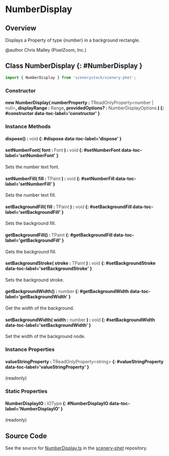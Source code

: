 # NumberDisplay

## Overview

Displays a Property of type {number} in a background rectangle.

@author Chris Malley (PixelZoom, Inc.)

## Class NumberDisplay {: #NumberDisplay }


```js
import { NumberDisplay } from 'scenerystack/scenery-phet';
```
### Constructor

#### new NumberDisplay( numberProperty : <span style="font-weight: 400; opacity: 80%;">TReadOnlyProperty&lt;number | null&gt;</span>, displayRange : <span style="font-weight: 400; opacity: 80%;">Range</span>, providedOptions? : <span style="font-weight: 400; opacity: 80%;">NumberDisplayOptions</span> ) {: #constructor data-toc-label='constructor' }

### Instance Methods

#### dispose() : <span style="font-weight: 400; opacity: 80%;">void</span> {: #dispose data-toc-label='dispose' }

#### setNumberFont( font : <span style="font-weight: 400; opacity: 80%;">Font</span> ) : <span style="font-weight: 400; opacity: 80%;">void</span> {: #setNumberFont data-toc-label='setNumberFont' }

Sets the number text font.

#### setNumberFill( fill : <span style="font-weight: 400; opacity: 80%;">TPaint</span> ) : <span style="font-weight: 400; opacity: 80%;">void</span> {: #setNumberFill data-toc-label='setNumberFill' }

Sets the number text fill.

#### setBackgroundFill( fill : <span style="font-weight: 400; opacity: 80%;">TPaint</span> ) : <span style="font-weight: 400; opacity: 80%;">void</span> {: #setBackgroundFill data-toc-label='setBackgroundFill' }

Sets the background fill.

#### getBackgroundFill() : <span style="font-weight: 400; opacity: 80%;">TPaint</span> {: #getBackgroundFill data-toc-label='getBackgroundFill' }

Gets the background fill.

#### setBackgroundStroke( stroke : <span style="font-weight: 400; opacity: 80%;">TPaint</span> ) : <span style="font-weight: 400; opacity: 80%;">void</span> {: #setBackgroundStroke data-toc-label='setBackgroundStroke' }

Sets the background stroke.

#### getBackgroundWidth() : <span style="font-weight: 400; opacity: 80%;">number</span> {: #getBackgroundWidth data-toc-label='getBackgroundWidth' }

Get the width of the background.

#### setBackgroundWidth( width : <span style="font-weight: 400; opacity: 80%;">number</span> ) : <span style="font-weight: 400; opacity: 80%;">void</span> {: #setBackgroundWidth data-toc-label='setBackgroundWidth' }

Set the width of the background node.

### Instance Properties

#### valueStringProperty : <span style="font-weight: 400; opacity: 80%;">TReadOnlyProperty&lt;string&gt;</span> {: #valueStringProperty data-toc-label='valueStringProperty' }

(readonly)

### Static Properties

#### NumberDisplayIO : <span style="font-weight: 400; opacity: 80%;">IOType</span> {: #NumberDisplayIO data-toc-label='NumberDisplayIO' }

(readonly)



## Source Code

See the source for [NumberDisplay.ts](https://github.com/phetsims/scenery-phet/blob/main/js/NumberDisplay.ts) in the [scenery-phet](https://github.com/phetsims/scenery-phet) repository.
